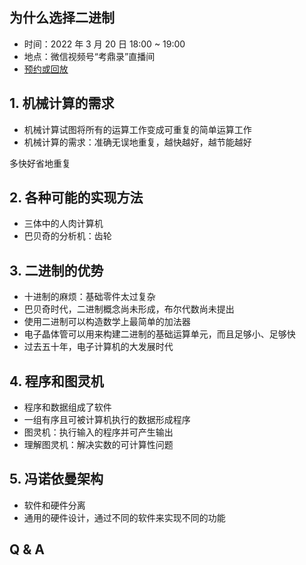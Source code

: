 ## 为什么选择二进制

- 时间：2022 年 3 月 20 日 18:00 ~ 19:00
- 地点：微信视频号“考鼎录”直播间
- [预约或回放](#/grand-finale)

		
## 1. 机械计算的需求

* 机械计算试图将所有的运算工作变成可重复的简单运算工作
* 机械计算的需求：准确无误地重复，越快越好，越节能越好

多快好省地重复

		
## 2. 各种可能的实现方法

* 三体中的人肉计算机
* 巴贝奇的分析机：齿轮

		
## 3. 二进制的优势

* 十进制的麻烦：基础零件太过复杂
* 巴贝奇时代，二进制概念尚未形成，布尔代数尚未提出
* 使用二进制可以构造数学上最简单的加法器
* 电子晶体管可以用来构建二进制的基础运算单元，而且足够小、足够快
* 过去五十年，电子计算机的大发展时代

		
## 4. 程序和图灵机

* 程序和数据组成了软件
* 一组有序且可被计算机执行的数据形成程序
* 图灵机：执行输入的程序并可产生输出
* 理解图灵机：解决实数的可计算性问题

		
## 5. 冯诺依曼架构

* 软件和硬件分离
* 通用的硬件设计，通过不同的软件来实现不同的功能

		
## Q & A

